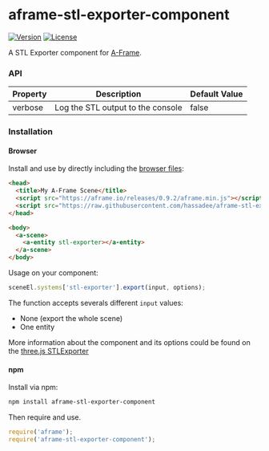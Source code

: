 # aframe-stl-exporter-component

[![Version](http://img.shields.io/npm/v/aframe-stl-exporter-component.svg?style=flat-square)](https://npmjs.org/package/aframe-stl-exporter-component)
[![License](http://img.shields.io/npm/l/aframe-stl-exporter-component.svg?style=flat-square)](https://npmjs.org/package/aframe-stl-exporter-component)

A STL Exporter component for [A-Frame](https://aframe.io).

### API

| Property | Description | Default Value |
| -------- | ----------- | ------------- |
| verbose  | Log the STL output to the console | false |

### Installation

#### Browser

Install and use by directly including the [browser files](dist):
```html
<head>
  <title>My A-Frame Scene</title>
  <script src="https://aframe.io/releases/0.9.2/aframe.min.js"></script>
  <script src="https://raw.githubusercontent.com/hassadee/aframe-stl-exporter-component/master/dist/aframe-stl-exporter-component.min.js"></script>
</head>

<body>
  <a-scene>
    <a-entity stl-exporter></a-entity>
  </a-scene>
</body>
```

Usage on your component:

```javascript
sceneEl.systems['stl-exporter'].export(input, options);
```

The function accepts severals different `input` values:
* None (export the whole scene)
* One entity

More information about the component and its options could be found on the [three.js STLExporter](https://threejs.org/examples/#misc_exporter_stl)

#### npm

Install via npm:

```bash
npm install aframe-stl-exporter-component
```

Then require and use.

```js
require('aframe');
require('aframe-stl-exporter-component');
```